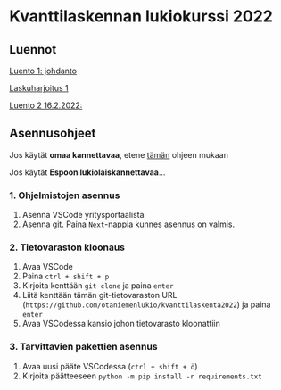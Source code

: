 # Kvanttilaskennan lukiokurssi 2022

## Luennot

[Luento 1: johdanto](https://youtu.be/14ZE_988CXs)

[Laskuharjoitus 1](https://youtu.be/b4ZPvkLIt08)

[Luento 2 16.2.2022:](https://youtu.be/1WbVLAkJNe4)

## Asennusohjeet

Jos käytät **omaa kannettavaa**, etene [tämän](https://sooluthomas.github.io/testTranslation/install.html) ohjeen mukaan

Jos käytät **Espoon lukiolaiskannettavaa**...

### 1. Ohjelmistojen asennus
1. Asenna VSCode yritysportaalista
2. Asenna [git](https://gitforwindows.org/). Paina `Next`-nappia kunnes asennus on valmis.

### 2. Tietovaraston kloonaus
1. Avaa VSCode
2. Paina `ctrl + shift + p`
3. Kirjoita kenttään `git clone` ja paina `enter`
4. Liitä kenttään tämän git-tietovaraston URL (`https://github.com/otaniemenlukio/kvanttilaskenta2022`) ja paina `enter`
5. Avaa VSCodessa kansio johon tietovarasto kloonattiin

### 3. Tarvittavien pakettien asennus
1. Avaa uusi pääte VSCodessa (`ctrl + shift + ö`)
2. Kirjoita päätteeseen `python -m pip install -r requirements.txt`
